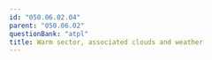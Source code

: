 ```yaml
---
id: "050.06.02.04"
parent: "050.06.02"
questionBank: "atpl"
title: Warm sector, associated clouds and weather
---
```

